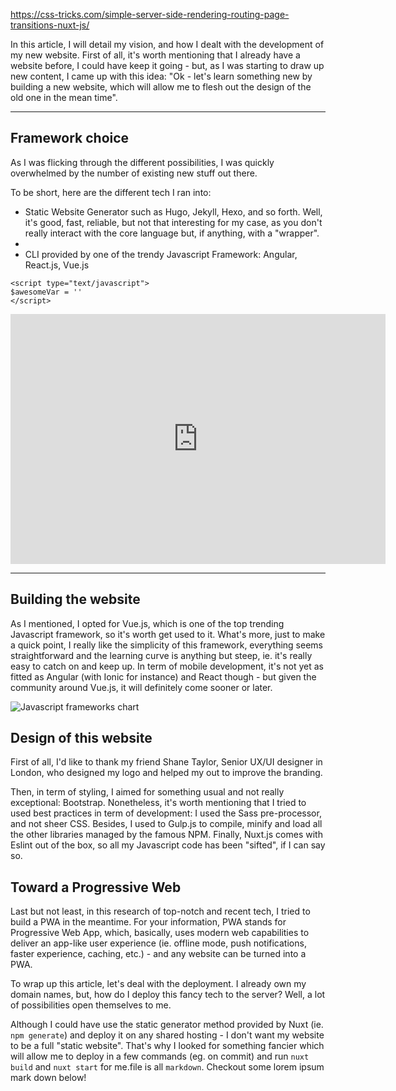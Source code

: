 https://css-tricks.com/simple-server-side-rendering-routing-page-transitions-nuxt-js/

In this article, I will detail my vision, and how I dealt with the development of my new website.
First of all, it's worth mentioning that I already have a website before, I could have keep it going - but, as I was starting to draw up new content, I came up with this idea: "Ok - let's learn something new by building a new website, which will allow me to flesh out the design of the old one in the mean time".

---

## Framework choice

As I was flicking through the different possibilities, I was quickly overwhelmed by the number of existing new stuff out there.

To be short, here are the different tech I ran into:
- Static Website Generator such as Hugo, Jekyll, Hexo, and so forth. Well, it's good, fast, reliable, but not that interesting for my case, as you don't really interact with the core language but, if anything, with a "wrapper".
-
- CLI provided by one of the trendy Javascript Framework: Angular, React.js, Vue.js

```
<script type="text/javascript">
$awesomeVar = ''
</script>

```

<iframe src="https://nuxtjs.org" style="border:0px #ffffff none;" name="myiFrame" scrolling="no" frameborder="1" marginheight="0px" marginwidth="0px" height="400px" width="600px" allowfullscreen></iframe>

---

## Building the website

As I mentioned, I opted for Vue.js, which is one of the top trending Javascript framework, so it's worth get used to it. What's more, just to make a quick point, I really like the simplicity of this framework, everything seems straightforward and the learning curve is anything but steep, ie. it's really easy to catch on and keep up.
In term of mobile development, it's not yet as fitted as Angular (with Ionic for instance) and React though - but given the community around Vue.js, it will definitely come sooner or later.

<img src="img/trend-javascript-framework.jpg" alt="Javascript frameworks chart" class="mb-2">


## Design of this website

First of all, I'd like to thank my friend Shane Taylor, Senior UX/UI designer in London, who designed my logo and helped my out to improve the branding.

Then, in term of styling, I aimed for something usual and not really exceptional: Bootstrap.
Nonetheless, it's worth mentioning that I tried to used best practices in term of development: I used the Sass pre-processor, and not sheer CSS. Besides, I used to Gulp.js to compile, minify and load all the other libraries managed by the famous NPM. Finally, Nuxt.js comes with Eslint out of the box, so all my Javascript code has been "sifted", if I can say so.

## Toward a Progressive Web

Last but not least, in this research of top-notch and recent tech, I tried to build a PWA in the meantime. For your information, PWA stands for Progressive Web App, which, basically, uses modern web capabilities to deliver an app-like user experience (ie. offline mode, push notifications, faster experience, caching, etc.) - and any website can be turned into a PWA.


To wrap up this article, let's deal with the deployment.
I already own my domain names, but, how do I deploy this fancy tech to the server? Well, a lot of possibilities open themselves to me.

Although I could have use the static generator method provided by Nuxt (ie. `npm generate`) and deploy it on any shared hosting - I don't want my website to be a full "static website".
That's why I looked for something fancier which will allow me to deploy in a few commands (eg. on commit) and run `nuxt build` and `nuxt start` for me.file is all `markdown`. Checkout some lorem ipsum mark down below!
